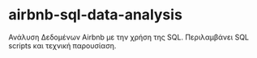 # airbnb-sql-data-analysis
Ανάλυση Δεδομένων Airbnb με την χρήση της SQL. Περιλαμβάνει SQL scripts και τεχνική παρουσίαση.

